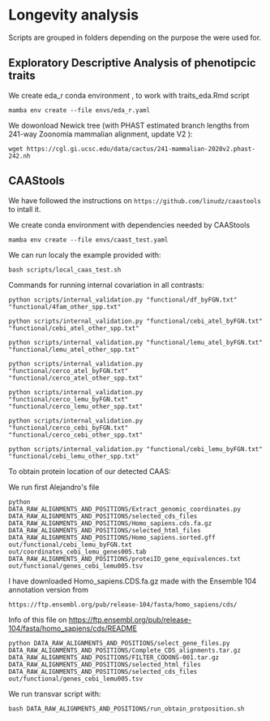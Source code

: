 # Longevity analysis

Scripts are grouped in folders depending on the purpose the were used for.

## Exploratory Descriptive Analysis of phenotipcic traits

We create eda_r conda environment , to work with traits_eda.Rmd script

```
mamba env create --file envs/eda_r.yaml
```
We dowonload Newick tree (with PHAST estimated branch lengths from 241-way Zoonomia mammalian alignment, update V2 ):

```
wget https://cgl.gi.ucsc.edu/data/cactus/241-mammalian-2020v2.phast-242.nh
```

## CAAStools

We have followed the instructions on `https://github.com/linudz/caastools`  to intall it.

We create conda environment with dependencies needed by CAAStools

```
mamba env create --file envs/caast_test.yaml
```

We can run localy the example provided with: 

```
bash scripts/local_caas_test.sh
```
Commands for running internal covariation in all contrasts:

```
python scripts/internal_validation.py "functional/df_byFGN.txt" "functional/4fam_other_spp.txt"

python scripts/internal_validation.py "functional/cebi_atel_byFGN.txt" "functional/cebi_atel_other_spp.txt"

python scripts/internal_validation.py "functional/lemu_atel_byFGN.txt" "functional/lemu_atel_other_spp.txt"

python scripts/internal_validation.py "functional/cerco_atel_byFGN.txt" "functional/cerco_atel_other_spp.txt"

python scripts/internal_validation.py "functional/cerco_lemu_byFGN.txt" "functional/cerco_lemu_other_spp.txt"

python scripts/internal_validation.py "functional/cerco_cebi_byFGN.txt" "functional/cerco_cebi_other_spp.txt"

python scripts/internal_validation.py "functional/cebi_lemu_byFGN.txt" "functional/cebi_lemu_other_spp.txt"
```
To obtain protein location of our detected CAAS:

We run first Alejandro's file
```
python DATA_RAW_ALIGNMENTS_AND_POSITIONS/Extract_genomic_coordinates.py  DATA_RAW_ALIGNMENTS_AND_POSITIONS/selected_cds_files DATA_RAW_ALIGNMENTS_AND_POSITIONS/Homo_sapiens.cds.fa.gz DATA_RAW_ALIGNMENTS_AND_POSITIONS/selected_html_files DATA_RAW_ALIGNMENTS_AND_POSITIONS/Homo_sapiens.sorted.gff out/functional/cebi_lemu_byFGN.txt out/coordinates_cebi_lemu_genes005.tab DATA_RAW_ALIGNMENTS_AND_POSITIONS/proteiID_gene_equivalences.txt out/functional/genes_cebi_lemu005.tsv

```
I have downloaded Homo_sapiens.CDS.fa.gz made with the Ensemble 104  annotation version from 
```
https://ftp.ensembl.org/pub/release-104/fasta/homo_sapiens/cds/
```
Info of this file on https://ftp.ensembl.org/pub/release-104/fasta/homo_sapiens/cds/README

```
python DATA_RAW_ALIGNMENTS_AND_POSITIONS/select_gene_files.py  DATA_RAW_ALIGNMENTS_AND_POSITIONS/Complete_CDS_alignments.tar.gz DATA_RAW_ALIGNMENTS_AND_POSITIONS/FILTER_CODONS-001.tar.gz DATA_RAW_ALIGNMENTS_AND_POSITIONS/selected_html_files DATA_RAW_ALIGNMENTS_AND_POSITIONS/selected_cds_files out/functional/genes_cebi_lemu005.tsv
```
We run transvar script with:

```
bash DATA_RAW_ALIGNMENTS_AND_POSITIONS/run_obtain_protposition.sh 
```

